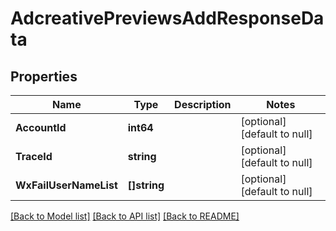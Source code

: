 # AdcreativePreviewsAddResponseData

## Properties
Name | Type | Description | Notes
------------ | ------------- | ------------- | -------------
**AccountId** | **int64** |  | [optional] [default to null]
**TraceId** | **string** |  | [optional] [default to null]
**WxFailUserNameList** | **[]string** |  | [optional] [default to null]

[[Back to Model list]](../README.md#documentation-for-models) [[Back to API list]](../README.md#documentation-for-api-endpoints) [[Back to README]](../README.md)


